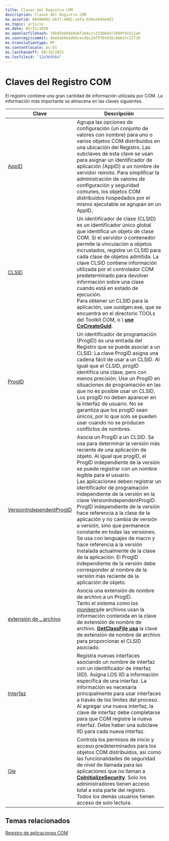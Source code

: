 ```yaml
---
title: Claves del Registro COM
description: Claves del Registro COM
ms.assetid: 08406092-eb77-4001-a4fa-659ce945e4d1
ms.topic: article
ms.date: 05/31/2018
ms.openlocfilehash: 76b85bb84b0a6f2e6ccc233b68af2889f4cb11ab
ms.sourcegitcommit: 9eebab0ead09cecdbc24f5f84d56c8b6a7c22736
ms.translationtype: MT
ms.contentlocale: es-ES
ms.lasthandoff: 09/10/2021
ms.locfileid: "124369564"
---
```

# <a name="com-registry-keys"></a>Claves del Registro COM

El registro contiene una gran cantidad de información utilizada por COM. La información más importante se almacena en las claves siguientes.



| Clave                                                                 | Descripción                                                                                                                                                                                                                                                                                                                                                                                                                                                                                                                                                                                                                                                                                                                       |
|---------------------------------------------------------------------|-----------------------------------------------------------------------------------------------------------------------------------------------------------------------------------------------------------------------------------------------------------------------------------------------------------------------------------------------------------------------------------------------------------------------------------------------------------------------------------------------------------------------------------------------------------------------------------------------------------------------------------------------------------------------------------------------------------------------------------|
| [AppID](appid-key.md)<br/>                                   | Agrupa las opciones de configuración (un conjunto de valores con nombre) para uno o varios objetos COM distribuidos en una ubicación del Registro. Las subclaves de esta clave se usan para asignar un identificador de aplicación (AppID) a un nombre de servidor remoto. Para simplificar la administración de valores de configuración y seguridad comunes, los objetos COM distribuidos hospedados por el mismo ejecutable se agrupan en un AppID.<br/>                                                                                                                                                                                                                                                                                                                      |
| [CLSID](clsid-key-hklm.md)<br/>                              | Un identificador de clase (CLSID) es un identificador único global que identifica un objeto de clase COM. Si el servidor o contenedor permite la vinculación a objetos incrustados, registre un CLSID para cada clase de objetos admitida. La clave CLSID contiene información utilizada por el controlador COM predeterminado para devolver información sobre una clase cuando está en estado de ejecución.<br/> Para obtener un CLSID para la aplicación, use uuidgen.exe, que se encuentra en el directorio TOOLs del Toolkit COM, o \\ [**use CoCreateGuid**](/windows/desktop/api/combaseapi/nf-combaseapi-cocreateguid). <br/>                                                                                                                                                                                       |
| [ProgID](-progid--key.md)<br/>                               | Un identificador de programación (ProgID) es una entrada del Registro que se puede asociar a un CLSID. La clave ProgID asigna una cadena fácil de usar a un CLSID. Al igual que el CLSID, progID identifica una clase, pero con menos precisión. Use un ProgID en situaciones de programación en las que no es posible usar un CLSID. Los progID no deben aparecer en la interfaz de usuario. No se garantiza que los progID sean únicos, por lo que solo se pueden usar cuando no se producen conflictos de nombres.<br/>                                                                                                                                                                                                                                                      |
| [VersionIndependentProgID](versionindependentprogid.md)<br/> | Asocia un ProgID a un CLSID. Se usa para determinar la versión más reciente de una aplicación de objeto. Al igual que progID, el ProgID independiente de la versión se puede registrar con un nombre legible para el usuario. <br/> Las aplicaciones deben registrar un identificador de programación independiente de la versión en la clave VersionIndependentProgID. ProgID independiente de la versión hace referencia a la clase de la aplicación y no cambia de versión a versión, sino que permanece constante en todas las versiones. Se usa con lenguajes de macro y hace referencia a la versión instalada actualmente de la clase de la aplicación. El ProgID independiente de la versión debe corresponder al nombre de la versión más reciente de la aplicación de objeto. <br/> |
| [extensión de \_ archivo](-file-extension--key.md)<br/>              | Asocia una extensión de nombre de archivo a un ProgID.<br/> Tanto el sistema como los [monikers](file-monikers.md)de archivos usan la información contenida en la clave de extensión de nombre de archivo. [**GetClassFile usa**](/windows/desktop/api/Objbase/nf-objbase-getclassfile) la clave de extensión de nombre de archivo para proporcionar el CLSID asociado. <br/>                                                                                                                                                                                                                                                                                                                                                                                                                              |
| [Interfaz](interface-key.md)<br/>                           | Registra nuevas interfaces asociando un nombre de interfaz con un identificador de interfaz (IID). Asigna LOS IID a información específica de una interfaz. La información es necesaria principalmente para usar interfaces a través de los límites del proceso. <br/> Al agregar una nueva interfaz, la clave de interfaz debe completarse para que COM registre la nueva interfaz. Debe haber una subclave IID para cada nueva interfaz. <br/>                                                                                                                                                                                                                                                                                                       |
| [Ole](hkey-local-machine-software-microsoft-ole.md)<br/>     | Controla los permisos de inicio y acceso predeterminados para los objetos COM distribuidos, así como las funcionalidades de seguridad de nivel de llamada para las aplicaciones que no llaman a [**CoInitializeSecurity**](/windows/desktop/api/combaseapi/nf-combaseapi-coinitializesecurity). Solo los administradores tienen acceso total a esta parte del registro. Todos los demás usuarios tienen acceso de solo lectura. <br/>                                                                                                                                                                                                                                                                                                                                                                                           |



 

## <a name="related-topics"></a>Temas relacionados

<dl> <dt>

[Registro de aplicaciones COM](registering-com-applications.md)
</dt> </dl>

 

 





